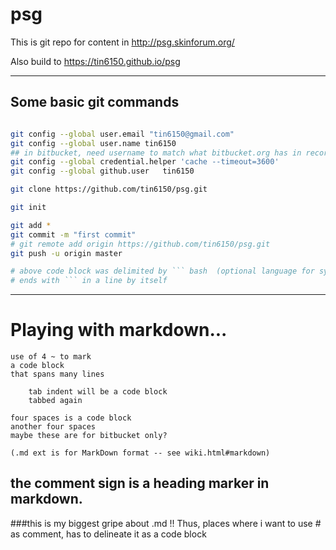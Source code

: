 psg
===

This is git repo for content in http://psg.skinforum.org/

Also build to https://tin6150.github.io/psg 

-------------------------------------------


## Some basic git commands
``` bash

git config --global user.email "tin6150@gmail.com"
git config --global user.name tin6150
## in bitbucket, need username to match what bitbucket.org has in record for it to prompt for pwd
git config --global credential.helper 'cache --timeout=3600'
git config --global github.user   tin6150

git clone https://github.com/tin6150/psg.git

git init

git add *
git commit -m "first commit"
# git remote add origin https://github.com/tin6150/psg.git
git push -u origin master

# above code block was delimited by ``` bash  (optional language for syntax highlight)
# ends with ``` in a line by itself
```

------------------------------------------------------------
# Playing with markdown...

~~~~
use of 4 ~ to mark
a code block
that spans many lines
~~~~

        tab indent will be a code block
        tabbed again

    four spaces is a code block
    another four spaces
    maybe these are for bitbucket only?


~~~~~~~~~~~~~~~~~~~~~~~~~~~~~~~~~~~~~~~~~~~~~~~~~~~~~~~~~~~~~~~~~~~~~~~
(.md ext is for MarkDown format -- see wiki.html#markdown)
~~~~~~~~~~~~~~~~~~~~~~~~~~~~~~~~~~~~~~~~~~~~~~~~~~~~~~~~~~~~~~~~~~~~~~~

## the comment sign is a heading marker in markdown.
###this is my biggest gripe about .md !!
Thus, places where i want to use # as comment, has to delineate it as a code block

